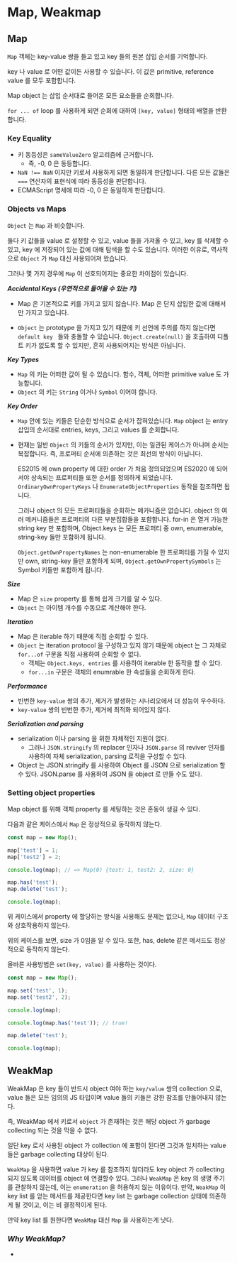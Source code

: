 # Map, Weakmap

## Map

`Map` 객체는 key-value 쌍을 들고 있고 key 들의 원본 삽입 순서를 기억합니다.

key 나 value 로 어떤 값이든 사용할 수 있습니다. 이 값은 primitive, reference value 를 모두 포함합니다.

Map object 는 삽입 순서대로 들어온 모든 요소들을 순회합니다.

`for ... of` loop 를 사용하게 되면 순회에 대하여 `[key, value]` 형태의 배열을 반환합니다.

### Key Equality

- 키 동등성은 `sameValueZero` 알고리즘에 근거합니다.
  - 즉, -0, 0 은 동등합니다.
- `NaN !== NaN` 이지만 키로서 사용하게 되면 동일하게 판단합니다. 다른 모든 값들은 `===` 연산자의 표현식에 따라 동등성을 판단합니다.
- ECMAScript 명세에 따라 -0, 0 은 동일하게 판단합니다.

### Objects vs Maps

`Object` 는 `Map` 과 비슷합니다.

둘다 키 값들을 value 로 설정할 수 있고, value 들을 가져올 수 있고, key 를 삭제할 수 있고, key 에 저장되어 있는 값에 대해 탐색을 할 수도 있습니다. 이러한 이유로, 역사적으로 `Object` 가 `Map` 대신 사용되어져 왔습니다.

그러나 몇 가지 경우에 `Map` 이 선호되어지는 중요한 차이점이 있습니다.

**_Accidental Keys (우연적으로 들어올 수 있는 키)_**

- Map 은 기본적으로 키를 가지고 있지 않습니다. Map 은 단지 삽입한 값에 대해서만 가지고 있습니다.

- `Object` 는 prototype 을 가지고 있기 때문에 키 선언에 주의를 하지 않는다면 `default key ` 들와 충돌할 수 있습니다. `Object.create(null)` 을 호출하여 디폴트 키가 없도록 할 수 있지만, 흔히 사용되어지는 방식은 아닙니다.

**_Key Types_**

- `Map` 의 키는 어떠한 값이 될 수 있습니다. 함수, 객체, 어떠한 primitive value 도 가능합니다.
- `Object` 의 키는 `String` 이거나 `Symbol` 이어야 합니다.

**_Key Order_**

- `Map` 안에 있는 키들은 단순한 방식으로 순서가 잡혀있습니다.
  `Map` object 는 entry 삽입의 순서대로 entries, keys, 그리고 values 를 순회합니다.

- 현재는 일반 `Object` 의 키들의 순서가 있지만, 이는 일관된 케이스가 아니며 순서는 복잡합니다.
  즉, 프로퍼티 순서에 의존하는 것은 최선의 방식이 아닙니다.

  ES2015 에 own property 에 대한 order 가 처음 정의되었으며 ES2020 에 되어서야 상속되는 프로퍼티들 또한 순서를 정의하게 되었습니다. `OrdinaryOwnPropertyKeys` 나 `EnumerateObjectProperties` 동작을 참조하면 됩니다.

  그러나 object 의 모든 프로퍼티들을 순회하는 메카니즘은 없습니다.
  object 의 여러 메커니즘들은 프로퍼티의 다른 부분집합들을 포함합니다.
  for-in 은 열거 가능한 string key 만 포함하며, Object.keys 는 모든 프로퍼티 중 own, enumerable, string-key 들만 포함하게 됩니다.

  `Object.getOwnPropertyNames` 는 non-enumerable 한 프로퍼티를 가질 수 있지만 own, string-key 들만 포함하게 되며, `Object.getOwnPropertySymbols` 는 Symbol 키들만 포함하게 됩니다.

**_Size_**

- Map 은 `size` property 를 통해 쉽게 크기를 알 수 있다.
- `Object` 는 아이템 개수를 수동으로 계산해야 한다.

**_Iteration_**

- Map 은 iterable 하기 때문에 직접 순회할 수 있다.
- `Object` 는 iteration protocol 을 구성하고 있지 않기 때문에 object 는 그 자체로 `for...of` 구문을 직접 사용하여 순회할 수 없다.
  - 객체는 `Object.keys, entries` 를 사용하여 iterable 한 동작을 할 수 있다.
  - `for...in` 구문은 객체의 enumrable 한 속성들을 순회하게 한다.

**_Performance_**

- 빈번한 `key-value` 쌍의 추가, 제거가 발생하는 시나리오에서 더 성능이 우수하다.
- `key-value` 쌍의 빈번한 추가, 제거에 최적화 되어있지 않다.

**_Serialization and parsing_**

- serialization 이나 parsing 을 위한 자체적인 지원이 없다.
  - 그러나 `JSON.stringify` 의 replacer 인자나 `JSON.parse` 의 reviver 인자를 사용하여 자체 serialization, parsing 로직을 구성할 수 있다.
- Object 는 JSON.stringify 를 사용하여 Object 를 JSON 으로 serialization 할 수 있다.
  JSON.parse 를 사용하여 JSON 을 object 로 만들 수도 있다.

### Setting object properties

Map object 를 위해 객체 property 를 세팅하는 것은 혼동이 생길 수 있다.

다음과 같은 케이스에서 `Map` 은 정상적으로 동작하지 않는다.

```js
const map = new Map();

map['test'] = 1;
map['test2'] = 2;

console.log(map); // => Map(0) {test: 1, test2: 2, size: 0}

map.has('test');
map.delete('test');

console.log(map);
```

위 케이스에서 property 에 할당하는 방식을 사용해도 문제는 없으나, `Map` 데이터 구조와 상호작용하지 않는다.

위의 케이스를 보면, size 가 0임을 알 수 있다. 또한, has, delete 같은 메서드도 정상적으로 동작하지 않는다.

올바른 사용방법은 `set(key, value)` 를 사용하는 것이다.

```js
const map = new Map();

map.set('test', 1);
map.set('test2', 2);

console.log(map);

console.log(map.has('test')); // true!

map.delete('test');

console.log(map);
```

## WeakMap

WeakMap 은 key 들이 반드시 object 여야 하는 `key/value` 쌍의 collection 으로, value 들은 모든 임의의 JS 타입이며 value 들의 키들은 강한 참조를 만들어내지 않는다.

즉, WeakMap 에서 키로서 `object` 가 존재하는 것은 해당 object 가 garbage collecting 되는 것을 막을 수 없다.

일단 key 로서 사용된 object 가 collection 에 포함이 된다면 그것과 일치하는 value 들은 garbage collecting 대상이 된다.

`WeakMap` 을 사용하면 value 가 key 를 참조하지 않더라도 key object 가 collecting 되지 않도록 데이터를 object 에 연결할수 있다.
그러나 `WeakMap` 은 key 의 생명 주기를 관찰하지 않는데, 이는 `enumeration` 을 허용하지 않는 이유이다.
만약, `WeakMap` 이 key list 를 얻는 메서드를 제공한다면 key list 는 garbage collection 상태에 의존하게 될 것이고, 이는 비 결정적이게 된다.

만약 key list 를 원한다면 `WeakMap` 대신 `Map` 을 사용하는게 낫다.

### _Why WeakMap?_

-
